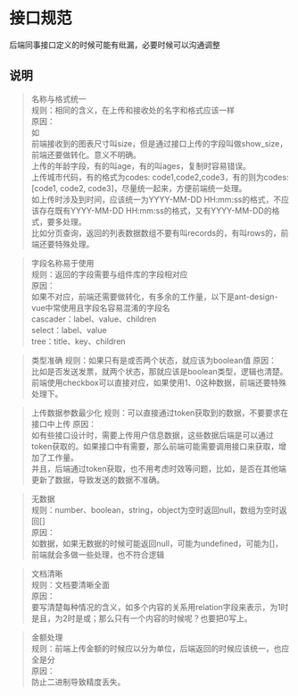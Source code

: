 # 接口规范
后端同事接口定义的时候可能有纰漏，必要时候可以沟通调整  

## 说明

> 名称与格式统一  
规则：相同的含义，在上传和接收处的名字和格式应该一样  
原因：  
如  
前端接收到的图表尺寸叫size，但是通过接口上传的字段叫做show_size，前端还要做转化。意义不明确。  
上传的年龄字段，有的叫age，有的叫ages，复制时容易错误。  
上传城市代码，有的格式为codes: code1,code2,code3，有的则为codes: [code1, code2, code3]，尽量统一起来，方便前端统一处理。   
如上传时涉及到时间，应该统一为YYYY-MM-DD HH:mm:ss的格式，不应该存在既有YYYY-MM-DD HH:mm:ss的格式，又有YYYY-MM-DD的格式，要多处理。  
比如分页查询，返回的列表数据数组不要有叫records的，有叫rows的，前端还要特殊处理。


> 字段名称易于使用   
规则：返回的字段需要与组件库的字段相对应   
原因：    
如果不对应，前端还需要做转化，有多余的工作量，以下是ant-design-vue中常使用且字段名容易混淆的字段名  
cascader：label、value、children  
select：label、value  
tree：title、key、children    


> 类型准确
规则：如果只有是或否两个状态，就应该为boolean值
原因：  
比如是否发送发票，就两个状态，那就应该是boolean类型，逻辑也清楚。前端使用checkbox可以直接对应，如果使用1、0这种数据，前端还要特殊处理下。


> 上传数据参数最少化
规则：可以直接通过token获取到的数据，不要要求在接口中上传
原因：  
如有些接口设计时，需要上传用户信息数据，这些数据后端是可以通过token获取的。如果接口中有需要，那么前端可能需要调用接口来获取，增加了工作量。  
并且，后端通过token获取，也不用考虑时效等问题，比如，是否在其他端更新了数据，导致发送的数据不准确。  


> 无数据   
规则：number、boolean，string，object为空时返回null，数组为空时返回[]  
原因：  
> 如数据，如果无数据的时候可能返回null，可能为undefined，可能为[]，前端就会多做一些处理，也不符合逻辑    


> 文档清晰    
规则：文档要清晰全面  
原因：  
> 要写清楚每种情况的含义，如多个内容的关系用relation字段来表示，为1时是且，为2时是或；那么只有一个内容的时候呢？也要把0写上。    


> 金额处理    
规则：前端上传金额的时候应以分为单位，后端返回的时候应该统一，也应全是分  
原因：  
> 防止二进制导致精度丢失。 

